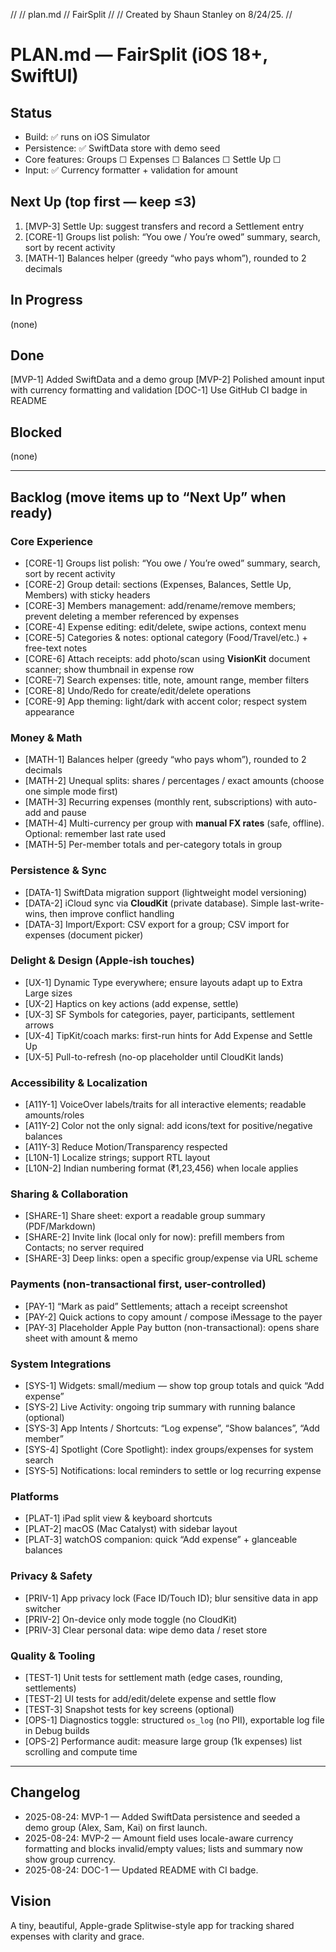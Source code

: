 //
//  plan.md
//  FairSplit
//
//  Created by Shaun Stanley on 8/24/25.
//

# PLAN.md — FairSplit (iOS 18+, SwiftUI)

## Status
- Build: ✅ runs on iOS Simulator
- Persistence: ✅ SwiftData store with demo seed
- Core features: Groups ☐  Expenses ☐  Balances ☐  Settle Up ☐
- Input: ✅ Currency formatter + validation for amount

## Next Up (top first — keep ≤3)
1. [MVP-3] Settle Up: suggest transfers and record a Settlement entry
2. [CORE-1] Groups list polish: “You owe / You’re owed” summary, search, sort by recent activity
3. [MATH-1] Balances helper (greedy “who pays whom”), rounded to 2 decimals

## In Progress
(none)

## Done
[MVP-1] Added SwiftData and a demo group
[MVP-2] Polished amount input with currency formatting and validation
[DOC-1] Use GitHub CI badge in README

## Blocked
(none)

---

## Backlog (move items up to “Next Up” when ready)

### Core Experience
- [CORE-1] Groups list polish: “You owe / You’re owed” summary, search, sort by recent activity
- [CORE-2] Group detail: sections (Expenses, Balances, Settle Up, Members) with sticky headers
- [CORE-3] Members management: add/rename/remove members; prevent deleting a member referenced by expenses
- [CORE-4] Expense editing: edit/delete, swipe actions, context menu
- [CORE-5] Categories & notes: optional category (Food/Travel/etc.) + free-text notes
- [CORE-6] Attach receipts: add photo/scan using **VisionKit** document scanner; show thumbnail in expense row
- [CORE-7] Search expenses: title, note, amount range, member filters
- [CORE-8] Undo/Redo for create/edit/delete operations
- [CORE-9] App theming: light/dark with accent color; respect system appearance

### Money & Math
- [MATH-1] Balances helper (greedy “who pays whom”), rounded to 2 decimals
- [MATH-2] Unequal splits: shares / percentages / exact amounts (choose one simple mode first)
- [MATH-3] Recurring expenses (monthly rent, subscriptions) with auto-add and pause
- [MATH-4] Multi-currency per group with **manual FX rates** (safe, offline). Optional: remember last rate used
- [MATH-5] Per-member totals and per-category totals in group

### Persistence & Sync
- [DATA-1] SwiftData migration support (lightweight model versioning)
- [DATA-2] iCloud sync via **CloudKit** (private database). Simple last-write-wins, then improve conflict handling
- [DATA-3] Import/Export: CSV export for a group; CSV import for expenses (document picker)

### Delight & Design (Apple-ish touches)
- [UX-1] Dynamic Type everywhere; ensure layouts adapt up to Extra Large sizes
- [UX-2] Haptics on key actions (add expense, settle)
- [UX-3] SF Symbols for categories, payer, participants, settlement arrows
- [UX-4] TipKit/coach marks: first-run hints for Add Expense and Settle Up
- [UX-5] Pull-to-refresh (no-op placeholder until CloudKit lands)

### Accessibility & Localization
- [A11Y-1] VoiceOver labels/traits for all interactive elements; readable amounts/roles
- [A11Y-2] Color not the only signal: add icons/text for positive/negative balances
- [A11Y-3] Reduce Motion/Transparency respected
- [L10N-1] Localize strings; support RTL layout
- [L10N-2] Indian numbering format (₹1,23,456) when locale applies

### Sharing & Collaboration
- [SHARE-1] Share sheet: export a readable group summary (PDF/Markdown)
- [SHARE-2] Invite link (local only for now): prefill members from Contacts; no server required
- [SHARE-3] Deep links: open a specific group/expense via URL scheme

### Payments (non-transactional first, user-controlled)
- [PAY-1] “Mark as paid” Settlements; attach a receipt screenshot
- [PAY-2] Quick actions to copy amount / compose iMessage to the payer
- [PAY-3] Placeholder Apple Pay button (non-transactional): opens share sheet with amount & memo

### System Integrations
- [SYS-1] Widgets: small/medium — show top group totals and quick “Add expense”
- [SYS-2] Live Activity: ongoing trip summary with running balance (optional)
- [SYS-3] App Intents / Shortcuts: “Log expense”, “Show balances”, “Add member”
- [SYS-4] Spotlight (Core Spotlight): index groups/expenses for system search
- [SYS-5] Notifications: local reminders to settle or log recurring expense

### Platforms
- [PLAT-1] iPad split view & keyboard shortcuts
- [PLAT-2] macOS (Mac Catalyst) with sidebar layout
- [PLAT-3] watchOS companion: quick “Add expense” + glanceable balances

### Privacy & Safety
- [PRIV-1] App privacy lock (Face ID/Touch ID); blur sensitive data in app switcher
- [PRIV-2] On-device only mode toggle (no CloudKit)
- [PRIV-3] Clear personal data: wipe demo data / reset store

### Quality & Tooling
- [TEST-1] Unit tests for settlement math (edge cases, rounding, settlements)
- [TEST-2] UI tests for add/edit/delete expense and settle flow
- [TEST-3] Snapshot tests for key screens (optional)
- [OPS-1] Diagnostics toggle: structured `os_log` (no PII), exportable log file in Debug builds
- [OPS-2] Performance audit: measure large group (1k expenses) list scrolling and compute time

---

## Changelog
- 2025-08-24: MVP-1 — Added SwiftData persistence and seeded a demo group (Alex, Sam, Kai) on first launch.
- 2025-08-24: MVP-2 — Amount field uses locale-aware currency formatting and blocks invalid/empty values; lists and summary now show group currency.
- 2025-08-24: DOC-1 — Updated README with CI badge.

## Vision
A tiny, beautiful, Apple-grade Splitwise-style app for tracking shared expenses with clarity and grace.
